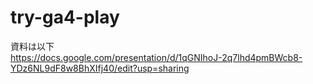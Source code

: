 # try-ga4-play

資料は以下  
https://docs.google.com/presentation/d/1qGNIhoJ-2q7lhd4pmBWcb8-YDz6NL9dF8w8BhXIfj40/edit?usp=sharing  

